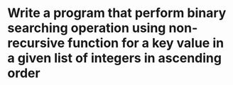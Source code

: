 
# Write a program that perform  binary searching operation using non-recursive function for a key value in a given list of integers in ascending order
